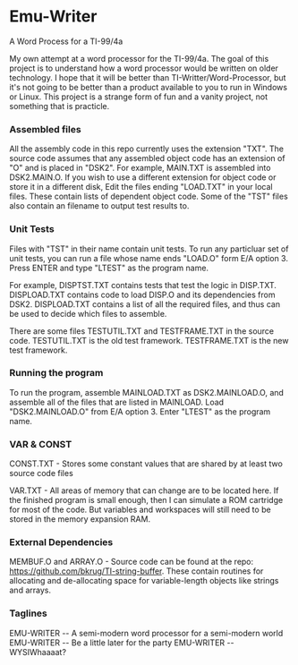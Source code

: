 # Emu-Writer
A Word Process for a TI-99/4a

My own attempt at a word processor for the TI-99/4a.
The goal of this project is to understand how a word processor would be written on older technology.
I hope that it will be better than TI-Writter/Word-Processor,
but it's not going to be better than a product available to you to run in Windows or Linux.
This project is a strange form of fun and a vanity project, not something that is practicle.

### Assembled files

All the assembly code in this repo currently uses the extension "TXT".
The source code assumes that any assembled object code has an extension of "O" and is placed in "DSK2".
For example, MAIN.TXT is assembled into DSK2.MAIN.O.
If you wish to use a different extension for object code or store it in a different disk,
Edit the files ending "LOAD.TXT" in your local files.
These contain lists of dependent object code.
Some of the "TST" files also contain an filename to output test results to.

### Unit Tests

Files with "TST" in their name contain unit tests.
To run any particluar set of unit tests, you can run a file whose name ends "LOAD.O" form E/A option 3.
Press ENTER and type "LTEST" as the program name.

For example, DISPTST.TXT contains tests that test the logic in DISP.TXT. 
DISPLOAD.TXT contains code to load DISP.O and its dependencies from DSK2.
DISPLOAD.TXT contains a list of all the required files, and thus can be used to decide which files to assemble.

There are some files TESTUTIL.TXT and TESTFRAME.TXT in the source code.
TESTUTIL.TXT is the old test framework.
TESTFRAME.TXT is the new test framework.

### Running the program

To run the program, assemble MAINLOAD.TXT as DSK2.MAINLOAD.O, and assemble all of the files that are listed in MAINLOAD.
Load "DSK2.MAINLOAD.O" from E/A option 3.
Enter "LTEST" as the program name.

### VAR & CONST

CONST.TXT - Stores some constant values that are shared by at least two source code files

VAR.TXT - All areas of memory that can change are to be located here.
If the finished program is small enough, then I can simulate a ROM cartridge for most of the code.
But variables and workspaces will still need to be stored in the memory expansion RAM.

### External Dependencies

MEMBUF.O and ARRAY.O - Source code can be found at the repo: https://github.com/bkrug/TI-string-buffer.
These contain routines for allocating and de-allocating space for variable-length objects like strings and arrays.

### Taglines

EMU-WRITER -- A semi-modern word processor for a semi-modern world
EMU-WRITER -- Be a little later for the party
EMU-WRITER -- WYSIWhaaaat?
